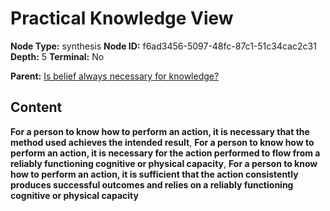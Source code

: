 # Practical Knowledge View

**Node Type:** synthesis
**Node ID:** f6ad3456-5097-48fc-87c1-51c34cac2c31
**Depth:** 5
**Terminal:** No

**Parent:** [Is belief always necessary for knowledge?](is-belief-always-necessary-for-knowledge-antithesis-816fbfa5-3c54-46a1-9fca-52e207accc69.md)

## Content

**For a person to know how to perform an action, it is necessary that the method used achieves the intended result**, **For a person to know how to perform an action, it is necessary for the action performed to flow from a reliably functioning cognitive or physical capacity**, **For a person to know how to perform an action, it is sufficient that the action consistently produces successful outcomes and relies on a reliably functioning cognitive or physical capacity**
